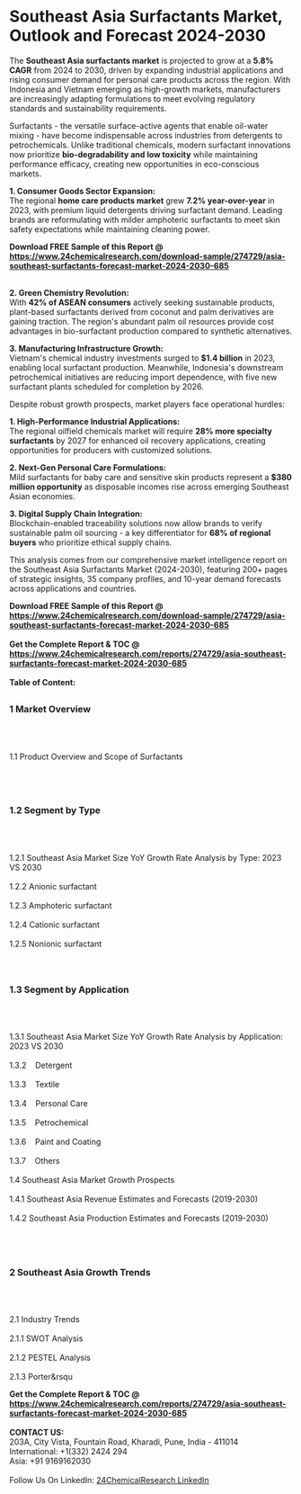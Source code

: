 <h1>Southeast Asia Surfactants Market, Outlook and Forecast 2024-2030</h1><p>The <strong>Southeast Asia surfactants market</strong> is projected to grow at a <strong>5.8% CAGR</strong> from 2024 to 2030, driven by expanding industrial applications and rising consumer demand for personal care products across the region. With Indonesia and Vietnam emerging as high-growth markets, manufacturers are increasingly adapting formulations to meet evolving regulatory standards and sustainability requirements.</p><p>Surfactants - the versatile surface-active agents that enable oil-water mixing - have become indispensable across industries from detergents to petrochemicals. Unlike traditional chemicals, modern surfactant innovations now prioritize <strong>bio-degradability and low toxicity</strong> while maintaining performance efficacy, creating new opportunities in eco-conscious markets.</p><p><strong>1. Consumer Goods Sector Expansion:</strong><br>
The regional <strong>home care products market</strong> grew <strong>7.2% year-over-year</strong> in 2023, with premium liquid detergents driving surfactant demand. Leading brands are reformulating with milder amphoteric surfactants to meet skin safety expectations while maintaining cleaning power.</p><div><b>Download FREE Sample of this Report @ 
            <a href="https://www.24chemicalresearch.com/download-sample/274729/asia-southeast-surfactants-forecast-market-2024-2030-685">
            https://www.24chemicalresearch.com/download-sample/274729/asia-southeast-surfactants-forecast-market-2024-2030-685</a></b></div><br><p><strong>2. Green Chemistry Revolution:</strong><br>
With <strong>42% of ASEAN consumers</strong> actively seeking sustainable products, plant-based surfactants derived from coconut and palm derivatives are gaining traction. The region's abundant palm oil resources provide cost advantages in bio-surfactant production compared to synthetic alternatives.</p><p><strong>3. Manufacturing Infrastructure Growth:</strong><br>
Vietnam's chemical industry investments surged to <strong>$1.4 billion</strong> in 2023, enabling local surfactant production. Meanwhile, Indonesia's downstream petrochemical initiatives are reducing import dependence, with five new surfactant plants scheduled for completion by 2026.</p><p>Despite robust growth prospects, market players face operational hurdles:</p><p><strong>1. High-Performance Industrial Applications:</strong><br>
The regional oilfield chemicals market will require <strong>28% more specialty surfactants</strong> by 2027 for enhanced oil recovery applications, creating opportunities for producers with customized solutions.</p><p><strong>2. Next-Gen Personal Care Formulations:</strong><br>
Mild surfactants for baby care and sensitive skin products represent a <strong>$380 million opportunity</strong> as disposable incomes rise across emerging Southeast Asian economies.</p><p><strong>3. Digital Supply Chain Integration:</strong><br>
Blockchain-enabled traceability solutions now allow brands to verify sustainable palm oil sourcing - a key differentiator for <strong>68% of regional buyers</strong> who prioritize ethical supply chains.</p><p>This analysis comes from our comprehensive market intelligence report on the Southeast Asia Surfactants Market (2024-2030), featuring 200+ pages of strategic insights, 35 company profiles, and 10-year demand forecasts across applications and countries.</p><div><b>Download FREE Sample of this Report @ 
            <a href="https://www.24chemicalresearch.com/download-sample/274729/asia-southeast-surfactants-forecast-market-2024-2030-685">
            https://www.24chemicalresearch.com/download-sample/274729/asia-southeast-surfactants-forecast-market-2024-2030-685</a></b></div><br><div><b>Get the Complete Report & TOC @ 
            <a href="https://www.24chemicalresearch.com/reports/274729/asia-southeast-surfactants-forecast-market-2024-2030-685">
            https://www.24chemicalresearch.com/reports/274729/asia-southeast-surfactants-forecast-market-2024-2030-685</a></b></div><br>
            <b>Table of Content:</b><p><h2><span style="font-size:16px"><strong>1 Market Overview&nbsp;&nbsp; &nbsp;</strong></span></h2><br />
<br />
<p>1.1 Product Overview and Scope of Surfactants&nbsp;</p><br />
<br />
<h2><strong><span style="font-size:16px">1.2 Segment by Type&nbsp;&nbsp; &nbsp;</span></strong></h2><br />
<br />
<p>1.2.1 Southeast Asia Market Size YoY Growth Rate Analysis by Type: 2023 VS 2030&nbsp;&nbsp; &nbsp;<br /><br />
1.2.2 Anionic surfactant&nbsp;&nbsp; &nbsp;<br /><br />
1.2.3 Amphoteric surfactant<br /><br />
1.2.4 Cationic surfactant<br /><br />
1.2.5 Nonionic surfactant<br /><br />
<br />
<h2><span style="font-size:16px"><strong>1.3 Segment by Application&nbsp;&nbsp;</strong></span></h2><br />
<br />
<p>1.3.1 Southeast Asia Market Size YoY Growth Rate Analysis by Application: 2023 VS 2030&nbsp;&nbsp; &nbsp;<br /><br />
1.3.2&nbsp;&nbsp; &nbsp;Detergent<br /><br />
1.3.3&nbsp;&nbsp; &nbsp;Textile<br /><br />
1.3.4&nbsp;&nbsp; &nbsp;Personal Care<br /><br />
1.3.5&nbsp;&nbsp; &nbsp;Petrochemical<br /><br />
1.3.6&nbsp;&nbsp; &nbsp;Paint and Coating<br /><br />
1.3.7&nbsp;&nbsp; &nbsp;Others<br /><br />
1.4 Southeast Asia Market Growth Prospects&nbsp;&nbsp; &nbsp;<br /><br />
1.4.1 Southeast Asia Revenue Estimates and Forecasts (2019-2030)&nbsp;&nbsp; &nbsp;<br /><br />
1.4.2 Southeast Asia Production Estimates and Forecasts (2019-2030)&nbsp;&nbsp;</p><br />
<br />
<h2><span style="font-size:16px"><strong>2 Southeast Asia Growth Trends&nbsp;&nbsp; &nbsp;</strong></span></h2><br />
<br />
<p>2.1 Industry Trends&nbsp;&nbsp; &nbsp;<br /><br />
2.1.1 SWOT Analysis&nbsp;&nbsp; &nbsp;<br /><br />
2.1.2 PESTEL Analysis&nbsp;&nbsp; &nbsp;<br /><br />
2.1.3 Porter&rsqu</p><div><b>Get the Complete Report & TOC @ 
            <a href="https://www.24chemicalresearch.com/reports/274729/asia-southeast-surfactants-forecast-market-2024-2030-685">
            https://www.24chemicalresearch.com/reports/274729/asia-southeast-surfactants-forecast-market-2024-2030-685</a></b></div><br><b>CONTACT US:</b><br>
            203A, City Vista, Fountain Road, Kharadi, Pune, India - 411014<br>
            International: +1(332) 2424 294<br>
            Asia: +91 9169162030 <br><br>
            Follow Us On LinkedIn: <a href="https://www.linkedin.com/company/24chemicalresearch/">24ChemicalResearch LinkedIn</a>